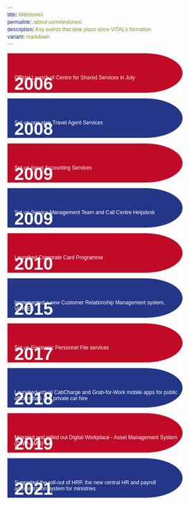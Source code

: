 ```yaml
---
title: Milestones
permalink: /about-us/milestones/
description: Key events that took place since VITAL’s formation
variant: markdown
---
```

<style>
	*{
	margin: 0;
	padding: 0;
	box-sizing: border-box;
	font-family: Arial, Helvetica, sans-serif;
	}
	
	.container{
	position: relative;
	text-align: left;
	}
	
	.top-left{
	position: absolute;
	top: 8px;
	left: 16px;
	color: white;
	font-size: 40px;
	}
	
	.text-box{
	position: absolute;
	top: 37px;
	left: 16px;
	color: white;
	font-size: 12px;
	}
</style>
<div class="container">
	<img style="margin-bottom: 10px;" src="/images/overview/RedShape.png">
	<div class="top-left"><p><b>2006</b></p></div>
	<div class="text-box"><p>Official Launch of Centre for Shared Services in July</p></div>
</div>
<div class="container">
	<img style="margin-bottom: 10px;" src="/images/overview/BlueShape.png">
	<div class="top-left"><p><b>2008</b></p></div>
	<div class="text-box"><p>Set up one-stop Travel Agent Services</p></div>
</div>
<div class="container">
	<img style="margin-bottom: 10px;" src="/images/overview/RedShape.png">
	<div class="top-left"><p><b>2009</b></p></div>
	<div class="text-box"><p>Set up Asset Accounting Services</p></div>
</div>
<div class="container">
	<img style="margin-bottom: 10px;" src="/images/overview/BlueShape.png">
	<div class="top-left"><p><b>2009</b></p></div>
	<div class="text-box"><p>Set up Service Management Team and Call Centre Helpdesk</p></div>
</div>
<div class="container">
	<img style="margin-bottom: 10px;" src="/images/overview/RedShape.png">
	<div class="top-left"><p><b>2010</b></p></div>
	<div class="text-box"><p>Launched Corporate Card Programme</p></div>
</div>
<div class="container">
	<img style="margin-bottom: 10px;" src="/images/overview/BlueShape.png">
	<div class="top-left"><p><b>2015</b></p></div>
	<div class="text-box"><p>Implemented a new Customer Relationship Management system, VOICES</p></div>
</div>
<div class="container">
	<img style="margin-bottom: 10px;" src="/images/overview/RedShape.png">
	<div class="top-left"><p><b>2017</b></p></div>
	<div class="text-box"><p>Set up Electronic Personnel File services</p></div>
</div>
<div class="container">
	<img style="margin-bottom: 10px;" src="/images/overview/BlueShape.png">
	<div class="top-left"><p><b>2018</b></p></div>
	<div class="text-box"><p>Launched virtual CabCharge and Grab-for-Work mobile apps for public officers' taxi and private car hire</p></div>
</div>
<div class="container">
	<img style="margin-bottom: 10px;" src="/images/overview/RedShape.png">
	<div class="top-left"><p><b>2019</b></p></div>
	<div class="text-box"><p>Migrated and rolled out Digital Workplace - Asset Management System (DWP-AMS)</p></div>
</div>
<div class="container">
	<img style="margin-bottom: 10px;" src="/images/overview/BlueShape.png">
	<div class="top-left"><p><b>2021</b></p></div>
	<div class="text-box"><p>Supported the roll-out of HRP, the new central HR and payroll administration system for ministries</p></div>
</div>